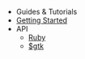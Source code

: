  * Guides & Tutorials
  * [Getting Started](/docs/guides/getting-started.md)
* API
  * [Ruby](/docs/API/ruby.md)
  * [$gtk](/docs/API/runtime.md)
